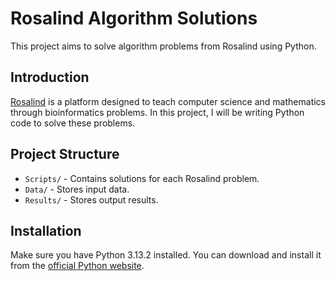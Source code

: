 # Rosalind Algorithm Solutions

This project aims to solve algorithm problems from Rosalind using Python.

## Introduction

[Rosalind](http://rosalind.info/) is a platform designed to teach computer science and mathematics through bioinformatics problems. In this project, I will be writing Python code to solve these problems.

## Project Structure

- `Scripts/` - Contains solutions for each Rosalind problem.
- `Data/` - Stores input data.
- `Results/` - Stores output results.

## Installation

Make sure you have Python 3.13.2 installed. You can download and install it from the [official Python website](https://www.python.org/).
